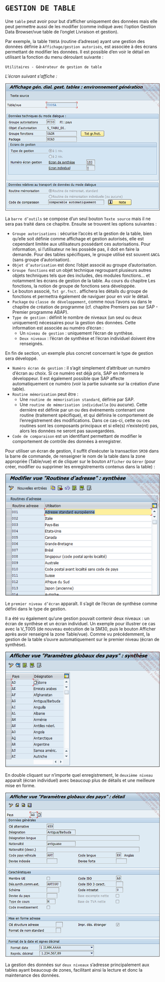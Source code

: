 # **`GESTION DE TABLE`**

Une `table` peut avoir pour but d’afficher uniquement des données mais elle peut permettre aussi de les modifier (comme indiqué avec l’option Gestion Data Browser/vue table de l’onglet Livraison et gestion).

Par exemple, la table `T005A` (routine d’adresse) ayant une gestion des données définie à `Affichage/gestion autorisés`, est associée à des écrans permettant de modifier les données. Il est possible d’en voir le détail en utilisant la fonction du menu déroulant suivante :

`Utilitaires - Générateur de gestion de table`

_L’écran suivant s’affiche :_

![](../99%20-%20Ressources/06_Tables_DB%20-%2008%20-%2001.png)

La `barre d’outils` se compose d’un seul bouton `Texte source` mais il ne sera pas traité dans ce chapitre. Ensuite se trouvent les options suivantes :

- `Groupe autorisations` : sécurise l’accès et la gestion de la table, bien qu’elle soit définie comme affichage et gestion autorisés, elle est cependant limitée aux utilisateurs possédant ces autorisations. Pour information, si l’utilisateur ne les possède pas, il doit en faire la demande. Pour des tables spécifiques, le groupe utilisé est souvent `&NC&` (sans groupe d’autorisation).
- `Objet d’autorisation` est donc l’objet associé au groupe d’autorisation.
- `Groupe fonctions` est un objet technique regroupant plusieurs autres objets techniques tels que des includes, des modules fonctions... et notamment les écrans de gestion de la table. Au cours du chapitre Les fonctions, la notion de groupe de fonctions sera développée.
- Le bouton associé, `Txt gr.fnct.` affichera les détails du groupe de fonctions et permettra également de naviguer pour en voir le détail.
- `Package` ou `classe de développement`, comme nous l’avons vu dans le chapitre de création de programme (cf. chapitre Premiers pas sur SAP - Premier programme ABAP).
- `Type de gestion` : définit le nombre de niveaux (un seul ou deux uniquement) nécessaires pour la gestion des données. Cette information est associée au numéro d’écran :
  - Un `niveau de gestion` : uniquement l’écran de synthèse.
  - `Deux niveaux` : l’écran de synthèse et l’écran individuel doivent être renseignés.

En fin de section, un exemple plus concret concernant le type de gestion sera développé.

- `Numéro écran de gestion` : il s’agit simplement d’attribuer un numéro d’écran au choix. Si ce numéro est déjà pris, SAP en informera le développeur. Il est également possible que SAP affecte automatiquement ce numéro (voir la partie suivante sur la création d’une table).
- `Routine mémorisation` peut être :
  - Une `routine de mémorisation standard`, définie par SAP.
  - Une `routine de mémorisation individuelle` (ou aucune). Cette dernière est définie par un ou des événements contenant une routine (traitement spécifique), et qui définira le comportement de l’enregistrement des modifications. Dans ce cas-ci, cette ou ces routines sont les composants principaux et si elle(s) n’existe(nt) pas, alors les données ne seront pas sauvegardées.
- `Code de comparaison` est un identifiant permettant de modifier le comportement de contrôle des données à enregistrer.

Pour utiliser un écran de gestion, il suffit d’exécuter la transaction `SM30` dans la barre de commande, de renseigner le nom de la table dans la zone appropriée (Table/vue) et de cliquer sur le bouton `Afficher` ou `Gérer` (pour créer, modifier ou supprimer les enregistrements contenus dans la table) :

![](../99%20-%20Ressources/06_Tables_DB%20-%2008%20-%2002.png)

Le `premier niveau d’écran` apparaît. Il s’agit de l’écran de synthèse comme défini dans le type de gestion.

Il a été vu également qu’une gestion pouvait contenir deux niveaux : un écran de synthèse et un écran individuel. Un exemple pour illustrer ce cas avec la V_T005 (de nouveau exécution de la SM30, puis le bouton Afficher après avoir renseigné la zone Table/vue). Comme vu précédemment, la gestion de la table s’ouvre automatiquement sur le premier niveau (écran de synthèse).

![](../99%20-%20Ressources/06_Tables_DB%20-%2008%20-%2003.png)

En double cliquant sur n’importe quel enregistrement, le `deuxième niveau` apparaît (écran individuel) avec beaucoup plus de détails et une meilleure mise en forme.

![](../99%20-%20Ressources/06_Tables_DB%20-%2008%20-%2004.png)

La gestion des données sur `deux niveaux` s’adresse principalement aux tables ayant beaucoup de zones, facilitant ainsi la lecture et donc la maintenance des données.
